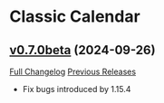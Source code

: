 # Classic Calendar

## [v0.7.0beta](https://github.com/birkholz/ClassicCalendar/tree/v0.7.0beta) (2024-09-26)
[Full Changelog](https://github.com/birkholz/ClassicCalendar/compare/v0.6.4beta...v0.7.0beta) [Previous Releases](https://github.com/birkholz/ClassicCalendar/releases)

- Fix bugs introduced by 1.15.4  
